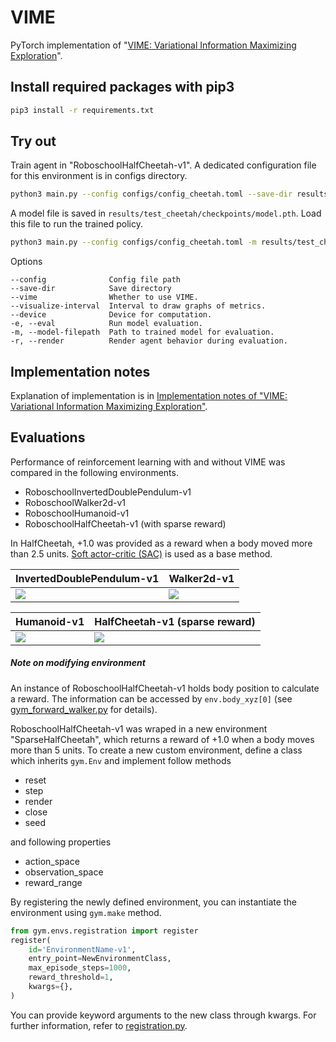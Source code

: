 # VIME
PyTorch implementation of "[VIME: Variational Information Maximizing Exploration](https://arxiv.org/abs/1605.09674)".  


## Install required packages with pip3
```sh
pip3 install -r requirements.txt
```

## Try out
Train agent in "RoboschoolHalfCheetah-v1".
A dedicated configuration file for this environment is in configs directory.
```sh
python3 main.py --config configs/config_cheetah.toml --save-dir results/test_cheetah --vime
```

A model file is saved in ```results/test_cheetah/checkpoints/model.pth```.
Load this file to run the trained policy.
```sh
python3 main.py --config configs/config_cheetah.toml -m results/test_cheetah/checkpoints/model.pth -e -r
```

Options
```
--config              Config file path
--save-dir            Save directory
--vime                Whether to use VIME.
--visualize-interval  Interval to draw graphs of metrics.
--device              Device for computation.
-e, --eval            Run model evaluation.
-m, --model-filepath  Path to trained model for evaluation.
-r, --render          Render agent behavior during evaluation.
```


## Implementation notes
Explanation of implementation is in [Implementation notes of "VIME: Variational Information Maximizing Exploration"](https://qiita.com/matthewlujp/items/84ffa27ab63ac9800824).



## Evaluations
Performance of reinforcement learning with and without VIME was compared in the following environments.
* RoboschoolInvertedDoublePendulum-v1
* RoboschoolWalker2d-v1
* RoboschoolHumanoid-v1
* RoboschoolHalfCheetah-v1 (with sparse reward)

In HalfCheetah, +1.0 was provided as a reward when a body moved more than 2.5 units.
[Soft actor-critic (SAC)](https://arxiv.org/abs/1812.05905) is used as a base method.

|InvertedDoublePendulum-v1|Walker2d-v1|
|---|---|
|![](https://user-images.githubusercontent.com/13263381/78898710-35e09e80-7aaf-11ea-8190-e08189f42e08.png)|![](https://user-images.githubusercontent.com/13263381/78898716-37aa6200-7aaf-11ea-9f21-a4ef0ce8c4e6.png)|

|Humanoid-v1|HalfCheetah-v1 (sparse reward)|
|---|---|
|![](https://user-images.githubusercontent.com/13263381/78898714-3711cb80-7aaf-11ea-85c1-4a560ebb8604.png)|![](https://user-images.githubusercontent.com/13263381/78898715-3711cb80-7aaf-11ea-8b6e-525f74e76e08.png)|



##### Note on modifying environment
An instance of RoboschoolHalfCheetah-v1 holds body position to calculate a reward.
The information can be accessed by ```env.body_xyz[0]``` (see [gym_forward_walker.py](https://github.com/openai/roboschool/blob/master/roboschool/gym_forward_walker.py) for details).  

RoboschoolHalfCheetah-v1 was wraped in a new environment "SparseHalfCheetah", which returns a reward of +1.0 when a body moves more than 5 units. 
To create a new custom environment, define a class which inherits ```gym.Env``` and implement follow methods
* reset
* step
* render
* close
* seed

and following properties
* action_space
* observation_space
* reward_range

By registering the newly defined environment, you can instantiate the environment using ```gym.make``` method.
```python
from gym.envs.registration import register
register(
    id='EnvironmentName-v1',
    entry_point=NewEnvironmentClass,
    max_episode_steps=1000,
    reward_threshold=1,
    kwargs={},
)
```

You can provide keyword arguments to the new class through kwargs.
For further information, refer to [registration.py](https://github.com/openai/gym/blob/master/gym/envs/registration.py).





